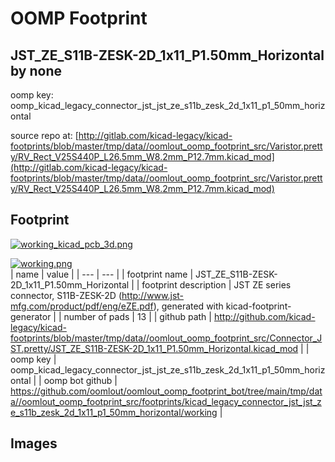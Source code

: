 # OOMP Footprint  
## JST_ZE_S11B-ZESK-2D_1x11_P1.50mm_Horizontal  by none  
  
oomp key: oomp_kicad_legacy_connector_jst_jst_ze_s11b_zesk_2d_1x11_p1_50mm_horizontal  
  
source repo at: [http://gitlab.com/kicad-legacy/kicad-footprints/blob/master/tmp/data//oomlout_oomp_footprint_src/Varistor.pretty/RV_Rect_V25S440P_L26.5mm_W8.2mm_P12.7mm.kicad_mod](http://gitlab.com/kicad-legacy/kicad-footprints/blob/master/tmp/data//oomlout_oomp_footprint_src/Varistor.pretty/RV_Rect_V25S440P_L26.5mm_W8.2mm_P12.7mm.kicad_mod)  
## Footprint  
  
[![working_kicad_pcb_3d.png](working_kicad_pcb_3d_600.png)](working_kicad_pcb_3d.png)  
  
[![working.png](working_600.png)](working.png)  
| name | value | 
| --- | --- | 
| footprint name | JST_ZE_S11B-ZESK-2D_1x11_P1.50mm_Horizontal | 
| footprint description | JST ZE series connector, S11B-ZESK-2D (http://www.jst-mfg.com/product/pdf/eng/eZE.pdf), generated with kicad-footprint-generator | 
| number of pads | 13 | 
| github path | http://github.com/kicad-legacy/kicad-footprints/blob/master/tmp/data//oomlout_oomp_footprint_src/Connector_JST.pretty/JST_ZE_S11B-ZESK-2D_1x11_P1.50mm_Horizontal.kicad_mod | 
| oomp key | oomp_kicad_legacy_connector_jst_jst_ze_s11b_zesk_2d_1x11_p1_50mm_horizontal | 
| oomp bot github | https://github.com/oomlout/oomlout_oomp_footprint_bot/tree/main/tmp/data//oomlout_oomp_footprint_src/footprints/kicad_legacy_connector_jst_jst_ze_s11b_zesk_2d_1x11_p1_50mm_horizontal/working | 
## Images  
